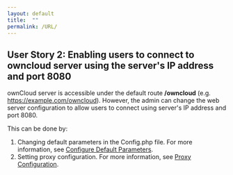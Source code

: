 ```yaml
---
layout: default
title:  ""
permalink: /URL/
---
```


## User Story 2: Enabling users to connect to owncloud server using the server's IP address and port 8080  


ownCloud server is accessible under the default route **/owncloud** (e.g. <https://example.com/owncloud>). However, the admin can change the web server configuration to allow users to connect using server's IP address and port 8080.


This can be done by:
1. Changing default parameters in the Config.php file. For more information, see [Configure Default Parameters](https://sindhu4512.github.io/task/Config/).
2. Setting proxy configuration. For more information, see [Proxy Configuration](https://sindhu4512.github.io/task/Port/).
